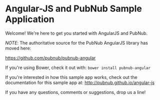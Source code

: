 Angular-JS and PubNub Sample Application
=========================

Welcome! We're here to get you started with AngularJS and PubNub.

*NOTE*: The authoritative source for the PubNub AngularJS library has moved here:

https://github.com/pubnub/pubnub-angular

If you're using Bower, check it out with: ```bower install pubnub-angular```


If you're interested in how this sample app works, check out the
documentation for this sample app at: http://pubnub.github.io/angular-js

If you have any questions, comments or suggestions, drop us a line!